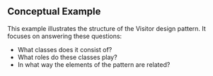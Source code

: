 ## Conceptual Example

This example illustrates the structure of the Visitor design pattern. It focuses on answering these questions:

- What classes does it consist of?
- What roles do these classes play?
- In what way the elements of the pattern are related?

